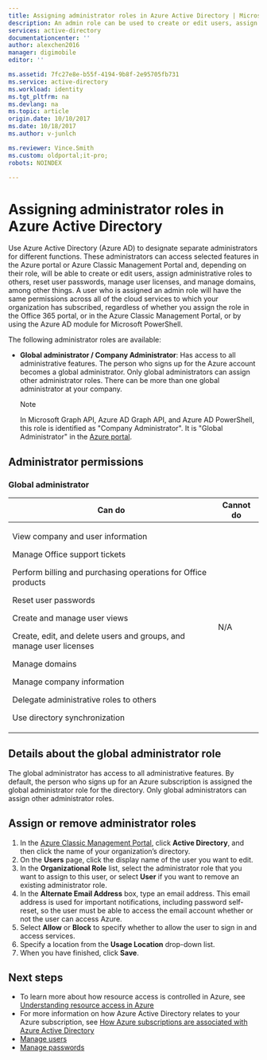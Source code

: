 ```yaml
---
title: Assigning administrator roles in Azure Active Directory | Microsoft Docs
description: An admin role can be used to create or edit users, assign administrative roles, reset user passwords, manage user licenses, or manage domains. A user who is assigned an admin role has the same permissions across all cloud services to which your organization has subscribed.
services: active-directory
documentationcenter: ''
author: alexchen2016
manager: digimobile
editor: ''

ms.assetid: 7fc27e8e-b55f-4194-9b8f-2e95705fb731
ms.service: active-directory
ms.workload: identity
ms.tgt_pltfrm: na
ms.devlang: na
ms.topic: article
origin.date: 10/10/2017
ms.date: 10/18/2017
ms.author: v-junlch

ms.reviewer: Vince.Smith
ms.custom: oldportal;it-pro;
robots: NOINDEX

---
```

# Assigning administrator roles in Azure Active Directory
Use Azure Active Directory (Azure AD) to designate separate administrators for different functions. These administrators can access selected features in the Azure portal or Azure Classic Management Portal and, depending on their role, will be able to create or edit users, assign administrative roles to others, reset user passwords, manage user licenses, and manage domains, among other things. A user who is assigned an admin role will have the same permissions across all of the cloud services to which your organization has subscribed, regardless of whether you assign the role in the Office 365 portal, or in the Azure Classic Management Portal, or by using the Azure AD module for Microsoft PowerShell.

The following administrator roles are available:

- **Global administrator / Company Administrator**: Has access to all administrative features. The person who signs up for the Azure account becomes a global administrator. Only global administrators can assign other administrator roles. There can be more than one global administrator at your company.

  > [!NOTE]
  > In Microsoft Graph API, Azure AD Graph API, and Azure AD PowerShell, this role is identified as "Company Administrator". It is "Global Administrator" in the [Azure portal](https://portal.azure.cn).
  >
  >

## Administrator permissions

### Global administrator
| Can do | Cannot do |
| --- | --- |
| <p>View company and user information</p><p>Manage Office support tickets</p><p>Perform billing and purchasing operations for Office products</p> <p>Reset user passwords</p><p>Create and manage user views</p><p>Create, edit, and delete users and groups, and manage user licenses</p><p>Manage domains</p><p>Manage company information</p><p>Delegate administrative roles to others</p><p>Use directory synchronization</p> |N/A |

## Details about the global administrator role
The global administrator has access to all administrative features. By default, the person who signs up for an Azure subscription is assigned the global administrator role for the directory. Only global administrators can assign other administrator roles.

## Assign or remove administrator roles
1. In the [Azure Classic Management Portal](https://manage.windowsazure.cn), click **Active Directory**, and then click the name of your organization’s directory.
2. On the **Users** page, click the display name of the user you want to edit.
3. In the **Organizational Role** list, select the administrator role that you want to assign to this user, or select **User** if you want to remove an existing administrator role.
4. In the **Alternate Email Address** box, type an email address. This email address is used for important notifications, including password self-reset, so the user must be able to access the email account whether or not the user can access Azure.
5. Select **Allow** or **Block** to specify whether to allow the user to sign in and access services.
6. Specify a location from the **Usage Location** drop-down list.
7. When you have finished, click **Save**.

## Next steps
- To learn more about how resource access is controlled in Azure, see [Understanding resource access in Azure](./active-directory-understanding-resource-access.md)
- For more information on how Azure Active Directory relates to your Azure subscription, see [How Azure subscriptions are associated with Azure Active Directory](./active-directory-how-subscriptions-associated-directory.md)
- [Manage users](./active-directory-create-users.md)
- [Manage passwords](./active-directory-manage-passwords.md)


<!--Update_Description: wording update-->
